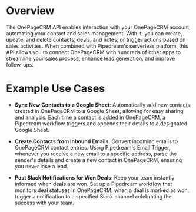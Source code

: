 # Overview

The OnePageCRM API enables interaction with your OnePageCRM account, automating your contact and sales management. With it, you can create, update, and delete contacts, deals, and notes, or trigger actions based on sales activities. When combined with Pipedream's serverless platform, this API allows you to connect OnePageCRM with hundreds of other apps to streamline your sales process, enhance lead generation, and improve follow-ups.

# Example Use Cases

- **Sync New Contacts to a Google Sheet**: Automatically add new contacts created in OnePageCRM to a Google Sheet, allowing for easy sharing and analysis. Each time a contact is added in OnePageCRM, a Pipedream workflow triggers and appends their details to a designated Google Sheet.

- **Create Contacts from Inbound Emails**: Convert incoming emails to OnePageCRM contact entries. Using Pipedream's Email Trigger, whenever you receive a new email to a specific address, parse the sender's details and create a new contact in OnePageCRM, ensuring you never lose a lead.

- **Post Slack Notifications for Won Deals**: Keep your team instantly informed when deals are won. Set up a Pipedream workflow that monitors deal statuses in OnePageCRM; when a deal is marked as won, trigger a notification to a specified Slack channel celebrating the success with your team.
